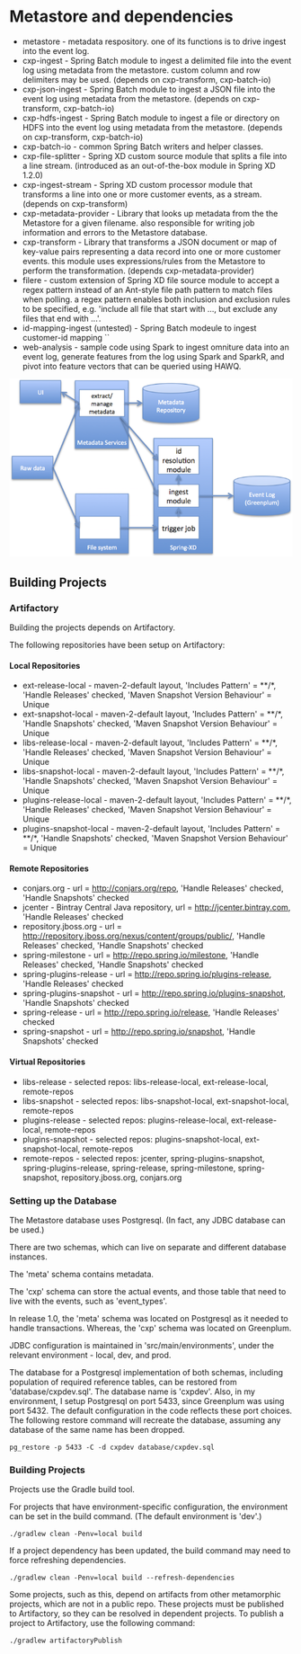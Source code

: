 # Metastore and dependencies

* metastore - metadata respository. one of its functions is to drive ingest into the event log.
* cxp-ingest - Spring Batch module to ingest a delimited file into the event log using metadata from the metastore. custom column and row delimiters may be used. (depends on cxp-transform, cxp-batch-io)
* cxp-json-ingest - Spring Batch module to ingest a JSON file into the event log using metadata from the metastore. (depends on cxp-transform, cxp-batch-io)
* cxp-hdfs-ingest - Spring Batch module to ingest a file or directory on HDFS into the event log using metadata from the metastore. (depends on cxp-transform, cxp-batch-io)
* cxp-batch-io - common Spring Batch writers and helper classes.
* cxp-file-splitter - Spring XD custom source module that splits a file into a line stream. (introduced as an out-of-the-box module in Spring XD 1.2.0)
* cxp-ingest-stream - Spring XD custom processor module that transforms a line into one or more customer events, as a stream. (depends on cxp-transform)
* cxp-metadata-provider - Library that looks up metadata from the the Metastore for a given filename. also responsible for writing job information and errors to the Metastore database.
* cxp-transform - Library that transforms a JSON document or map of key-value pairs representing a data record into one or more customer events. this module uses expressions/rules from the Metastore to perform the transformation. (depends cxp-metadata-provider)
* filere - custom extension of Spring XD file source module to accept a regex pattern instead of an Ant-style file path pattern to match files when polling. a regex pattern enables both inclusion and exclusion rules to be specified, e.g. 'include all file that start with ..., but exclude any files that end with ...'.
* id-mapping-ingest (untested) - Spring Batch modeule to ingest customer-id mapping ``
* web-analysis - sample code using Spark to ingest omniture data into an event log, generate features from the log using Spark and SparkR, and pivot into feature vectors that can be queried using HAWQ.

![](assets/components.png)

## Building Projects

### Artifactory

Building the projects depends on Artifactory.

The following repositories have been setup on Artifactory:

#### Local Repositories

* ext-release-local - maven-2-default layout, 'Includes Pattern' = \*\*/\*, 'Handle Releases' checked, 'Maven Snapshot Version Behaviour' = Unique
* ext-snapshot-local - maven-2-default layout, 'Includes Pattern' = \*\*/\*, 'Handle Snapshots' checked, 'Maven Snapshot Version Behaviour' = Unique
* libs-release-local - maven-2-default layout, 'Includes Pattern' = \*\*/\*, 'Handle Releases' checked, 'Maven Snapshot Version Behaviour' = Unique
* libs-snapshot-local - maven-2-default layout, 'Includes Pattern' = \*\*/\*, 'Handle Snapshots' checked, 'Maven Snapshot Version Behaviour' = Unique
* plugins-release-local - maven-2-default layout, 'Includes Pattern' = \*\*/\*, 'Handle Releases' checked, 'Maven Snapshot Version Behaviour' = Unique
* plugins-snapshot-local - maven-2-default layout, 'Includes Pattern' = \*\*/\*, 'Handle Snapshots' checked, 'Maven Snapshot Version Behaviour' = Unique

#### Remote Repositories

* conjars.org - url = http://conjars.org/repo, 'Handle Releases' checked, 'Handle Snapshots' checked
* jcenter - Bintray Central Java repository, url = http://jcenter.bintray.com, 'Handle Releases' checked
* repository.jboss.org - url = http://repository.jboss.org/nexus/content/groups/public/, 'Handle Releases' checked, 'Handle Snapshots' checked
* spring-milestone - url = http://repo.spring.io/milestone, 'Handle Releases' checked, 'Handle Snapshots' checked
* spring-plugins-release - url = http://repo.spring.io/plugins-release, 'Handle Releases' checked
* spring-plugins-snapshot - url = http://repo.spring.io/plugins-snapshot, 'Handle Snapshots' checked
* spring-release - url = http://repo.spring.io/release, 'Handle Releases' checked
* spring-snapshot - url = http://repo.spring.io/snapshot, 'Handle Snapshots' checked

#### Virtual Repositories

* libs-release - selected repos: libs-release-local, ext-release-local, remote-repos
* libs-snapshot - selected repos: libs-snapshot-local, ext-snapshot-local, remote-repos
* plugins-release - selected repos: plugins-release-local, ext-release-local, remote-repos
* plugins-snapshot - selected repos: plugins-snapshot-local, ext-snapshot-local, remote-repos
* remote-repos - selected repos: jcenter, spring-plugins-snapshot, spring-plugins-release, spring-release, spring-milestone, spring-snapshot, repository.jboss.org, conjars.org

### Setting up the Database

The Metastore database uses Postgresql. (In fact, any JDBC database can be used.)

There are two schemas, which can live on separate and different database instances.

The 'meta' schema contains metadata.

The 'cxp' schema can store the actual events, and those table that need to live with the events, such as 'event_types'.

In release 1.0, the 'meta' schema was located on Postgresql as it needed to handle transactions. Whereas, the 'cxp' schema was located on Greenplum.

JDBC configuration is maintained in 'src/main/environments', under the relevant environment - local, dev, and prod.

The database for a Postgresql implementation of both schemas, including population of required reference tables, can be restored from 'database/cxpdev.sql'. The database name is 'cxpdev'. Also, in my environment, I setup Postgresql on port 5433, since Greenplum was using port 5432. The default configuration in the code reflects these port choices. The following restore command will recreate the database, assuming any database of the same name has been dropped.

    pg_restore -p 5433 -C -d cxpdev database/cxpdev.sql

### Building Projects

Projects use the Gradle build tool.

For projects that have environment-specific configuration, the environment can be set in the build command. (The default environment is 'dev'.)

    ./gradlew clean -Penv=local build

If a project dependency has been updated, the build command may need to force refreshing dependencies.

    ./gradlew clean -Penv=local build --refresh-dependencies

Some projects, such as this, depend on artifacts from other metamorphic projects, which are not in a public repo. These projects must be published to Artifactory, so they can be resolved in dependent projects. To publish a project to Artifactory, use the following command:

    ./gradlew artifactoryPublish
